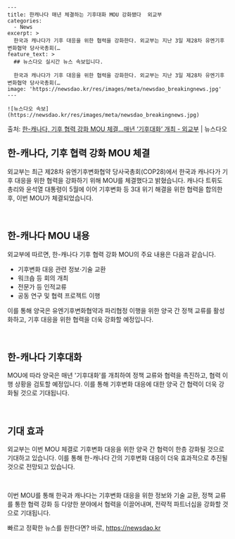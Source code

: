     ---
    title: 한캐나다 매년 체결하는 기후대화 MOU 강화됐다  외교부
    categories:
      - News
    excerpt: >
      한국과 캐나다가 기후 대응을 위한 협력을 강화한다. 외교부는 지난 3일 제28차 유엔기후변화협약 당사국총회(…
    feature_text: >
      ## 뉴스다오 실시간 뉴스 속보입니다.
    
      한국과 캐나다가 기후 대응을 위한 협력을 강화한다. 외교부는 지난 3일 제28차 유엔기후변화협약 당사국총회(…
    image: 'https://newsdao.kr/res/images/meta/newsdao_breakingnews.jpg'
    ---
    
    ![뉴스다오 속보](https://newsdao.kr/res/images/meta/newsdao_breakingnews.jpg)

<p>출처: <a href="https://newsdao.kr/2718" rel="dofollow">한-캐나다, 기후 협력 강화 MOU 체결…매년 ‘기후대화’ 개최 - 외교부</a> | 뉴스다오</p>

<h2 data-ke-size="size26">한-캐나다, 기후 협력 강화 MOU 체결</h2>
외교부는 최근 제28차 유엔기후변화협약 당사국총회(COP28)에서 한국과 캐나다가 기후 대응을 위한 협력을 강화하기 위해 MOU를 체결했다고 밝혔습니다. 캐나다 트뤼도 총리와 윤석열 대통령이 5월에 이어 기후변화 등 3대 위기 해결을 위한 협력을 합의한 후, 이번 MOU가 체결되었습니다.

<p data-ke-size="size16">&nbsp;</p>

<h2 data-ke-size="size22">한-캐나다 MOU 내용</h2>
외교부에 따르면, 한-캐나다 기후 협력 강화 MOU의 주요 내용은 다음과 같습니다.
<ul>
  <li>기후변화 대응 관련 정보·기술 교환</li>
  <li>워크숍 등 회의 개최</li>
  <li>전문가 등 인적교류</li>
  <li>공동 연구 및 협력 프로젝트 이행</li>
</ul>

이를 통해 양국은 유엔기후변화협약과 파리협정 이행을 위한 양국 간 정책 교류를 활성화하고, 기후 대응을 위한 협력을 더욱 강화할 예정입니다.

<p data-ke-size="size16">&nbsp;</p>

<h2 data-ke-size="size22">한-캐나다 기후대화</h2>
MOU에 따라 양국은 매년 '기후대화'를 개최하여 정책 교류와 협력을 촉진하고, 협력 이행 상황을 검토할 예정입니다. 이를 통해 기후변화 대응에 대한 양국 간 협력이 더욱 강화될 것으로 기대됩니다.

<p data-ke-size="size16">&nbsp;</p>

<h2 data-ke-size="size22">기대 효과</h2>
외교부는 이번 MOU 체결로 기후변화 대응을 위한 양국 간 협력이 한층 강화될 것으로 기대하고 있습니다. 이를 통해 한-캐나다 간의 기후변화 대응이 더욱 효과적으로 추진될 것으로 전망되고 있습니다.

<p data-ke-size="size16">&nbsp;</p>

이번 MOU를 통해 한국과 캐나다는 기후변화 대응을 위한 정보와 기술 교환, 정책 교류를 통한 협력 강화 등 다양한 분야에서 협력을 이끌어내며, 전략적 파트너십을 강화할 것으로 기대됩니다. 

빠르고 정확한 뉴스를 원한다면? 바로, <a href="https://newsdao.kr" rel="dofollow">https://newsdao.kr</a>


    
